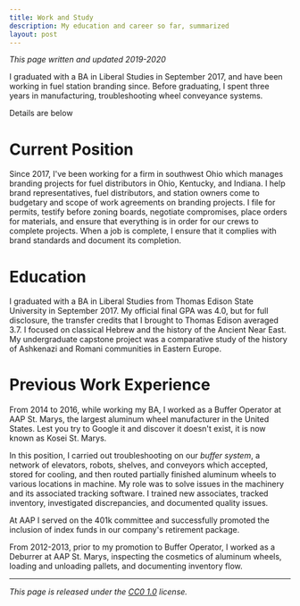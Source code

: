 ```yaml
---
title: Work and Study
description: My education and career so far, summarized
layout: post
---
```


_This page written and updated 2019-2020_

I graduated with a BA in Liberal Studies in September 2017, and have been
working in fuel station branding since. Before graduating, I spent three years
in manufacturing, troubleshooting wheel conveyance systems.

Details are below

# Current Position

Since 2017, I've been working for a firm in southwest Ohio which manages
branding projects for fuel distributors in Ohio, Kentucky, and Indiana. I help
brand representatives, fuel distributors, and station owners come to budgetary
and scope of work agreements on branding projects. I file for permits, testify
before zoning boards, negotiate compromises, place orders for materials, and
ensure that everything is in order for our crews to complete projects. When a
job is complete, I ensure that it complies with brand standards and document
its completion.

# Education

I graduated with a BA in Liberal Studies from Thomas Edison State University in
September 2017. My official final GPA was 4.0, but for full disclosure, the
transfer credits that I brought to Thomas Edison averaged 3.7. I focused on 
classical Hebrew and the history of the Ancient Near East. My undergraduate
capstone project was a comparative study of the history of Ashkenazi and Romani
communities in Eastern Europe.

# Previous Work Experience

From 2014 to 2016, while working my BA, I worked as a Buffer Operator at AAP
St. Marys, the largest aluminum wheel manufacturer in the United States. Lest
you try to Google it and discover it doesn't exist, it is now known as Kosei
St. Marys.

In this position, I carried out troubleshooting on our *buffer system*, a
network of elevators, robots, shelves, and conveyors which accepted, stored for
cooling, and then routed partially finished aluminum wheels to various
locations in machine. My role was to solve issues in the machinery and its
associated tracking software. I trained new associates, tracked inventory,
investigated discrepancies, and documented quality issues.

At AAP I served on the 401k committee and successfully promoted the inclusion
of index funds in our company's retirement package.

From 2012-2013, prior to my promotion to Buffer Operator, I worked as a
Deburrer at AAP St. Marys, inspecting the cosmetics of aluminum wheels, loading
and unloading pallets, and documenting inventory flow.

---

_This page is released under the [CC0
1.0](https://creativecommons.org/publicdomain/zero/1.0/) license._

